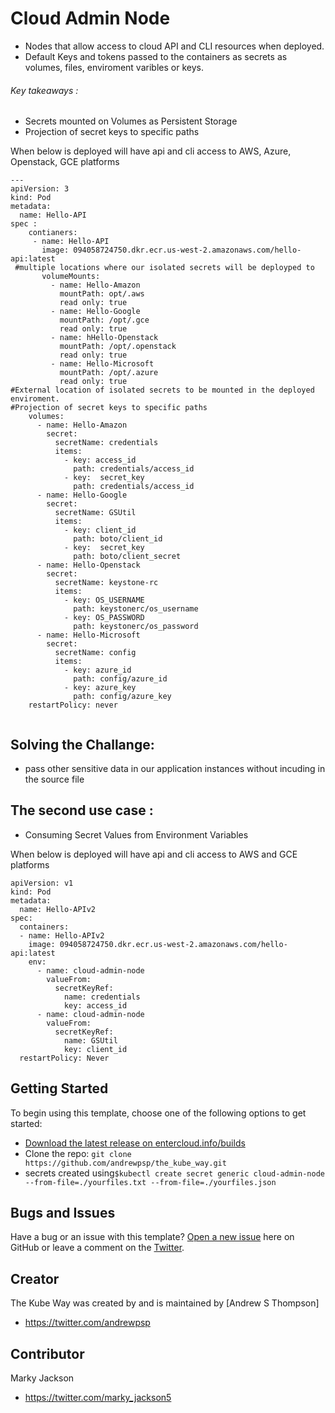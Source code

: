# Cloud Admin Node

- Nodes that allow access to cloud API and CLI resources when deployed. 
- Default Keys and tokens passed to the containers as secrets as volumes, files, enviroment varibles or keys. 


###### Key takeaways :

* Secrets mounted on Volumes as Persistent Storage 
* Projection of secret keys to specific paths


When below is deployed will have api and cli access to AWS, Azure, Openstack, GCE platforms
```
---
apiVersion: 3 
kind: Pod
metadata: 
  name: Hello-API 
spec : 
    contianers: 
     - name: Hello-API
       image: 094058724750.dkr.ecr.us-west-2.amazonaws.com/hello-api:latest
 #multiple locations where our isolated secrets will be deployped to
       volumeMounts: 
         - name: Hello-Amazon 
           mountPath: opt/.aws
           read only: true  
         - name: Hello-Google
           mountPath: /opt/.gce
           read only: true
         - name: hHello-Openstack
           mountPath: /opt/.openstack
           read only: true
         - name: Hello-Microsoft
           mountPath: /opt/.azure
           read only: true
#External location of isolated secrets to be mounted in the deployed enviroment.
#Projection of secret keys to specific paths
    volumes:
      - name: Hello-Amazon
        secret: 
          secretName: credentials 
          items:
            - key: access_id
              path: credentials/access_id   
            - key:  secret_key
              path: credentials/access_id
      - name: Hello-Google
        secret: 
          secretName: GSUtil 
          items:
            - key: client_id
              path: boto/client_id  
            - key:  secret_key
              path: boto/client_secret
      - name: Hello-Openstack
        secret: 
          secretName: keystone-rc
          items:
            - key: OS_USERNAME
              path: keystonerc/os_username  
            - key: OS_PASSWORD
              path: keystonerc/os_password 
      - name: Hello-Microsoft
        secret:
          secretName: config
          items:
            - key: azure_id
              path: config/azure_id   
            - key: azure_key
              path: config/azure_key
    restartPolicy: never


```
## Solving the Challange: 

* pass other sensitive data in our application instances without incuding in the source file





## The second use case :
* Consuming Secret Values from Environment Variables

When below is deployed will have api and cli access to AWS and GCE platforms

```
apiVersion: v1
kind: Pod
metadata:
  name: Hello-APIv2
spec:
  containers:
  - name: Hello-APIv2
    image: 094058724750.dkr.ecr.us-west-2.amazonaws.com/hello-api:latest
    env:
      - name: cloud-admin-node
        valueFrom:
          secretKeyRef:
            name: credentials
            key: access_id
      - name: cloud-admin-node
        valueFrom:
          secretKeyRef:
            name: GSUtil
            key: client_id
  restartPolicy: Never
```



## Getting Started

To begin using this template, choose one of the following options to get started:
* [Download the latest release on entercloud.info/builds](http://entercloud.info:8080)
* Clone the repo: `git clone https://github.com/andrewpsp/the_kube_way.git`
* secrets created using`$kubectl create secret generic cloud-admin-node --from-file=./yourfiles.txt --from-file=./yourfiles.json`



## Bugs and Issues

Have a bug or an issue with this template? [Open a new issue](https://github.com/andrewpsp/the_kube_way/issues) here on GitHub or leave a comment on the [Twitter](http://twitter.com/andrewpsp).

## Creator
The Kube Way was created by and is maintained by [Andrew S Thompson]

* https://twitter.com/andrewpsp


## Contributor
Marky Jackson

* https://twitter.com/marky_jackson5


[logo]: https://github.com/andrewpsp/the_kube_way/blob/master/art.jpg "Key functions"

